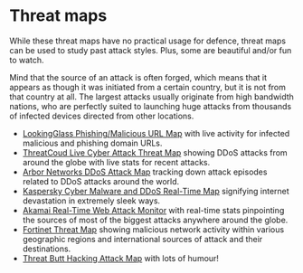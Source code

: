 # Threat maps

While these threat maps have no practical usage for defence, threat maps can be used to study past attack 
styles. Plus, some are beautiful and/or fun to watch.

Mind that the source of an attack is often forged, which means that it appears as though it was initiated from a 
certain country, but it is not from that country at all. The largest attacks usually originate from high bandwidth 
nations, who are perfectly suited to launching huge attacks from thousands of infected devices directed from other 
locations.

* [LookingGlass Phishing/Malicious URL Map](https://map.lookingglasscyber.com/) with live activity for infected malicious and phishing domain URLs.
* [ThreatCoud Live Cyber Attack Threat Map](https://threatmap.checkpoint.com/) showing DDoS attacks from around the globe with live stats for recent attacks.
* [Arbor Networks DDoS Attack Map](https://www.digitalattackmap.com/) tracking down attack episodes related to DDoS attacks around the world.
* [Kaspersky Cyber Malware and DDoS Real-Time Map](https://cybermap.kaspersky.com/) signifying internet devastation in extremely sleek ways.
* [Akamai Real-Time Web Attack Monitor](https://www.akamai.com/uk/en/resources/visualizing-akamai/real-time-web-monitor.jsp) with real-time stats pinpointing the sources of most of the biggest attacks anywhere around the globe.
* [Fortinet Threat Map](https://threatmap.fortiguard.com/) showing malicious network activity within various geographic regions and international sources of attack and their destinations.
* [Threat Butt Hacking Attack Map](https://threatbutt.com/map/) with lots of humour!
